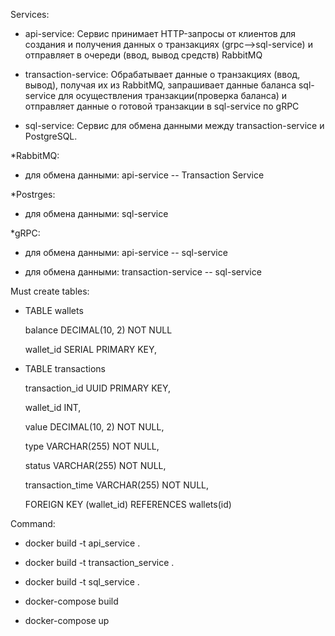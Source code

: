 
Services:
- api-service: Сервис принимает HTTP-запросы от клиентов для создания и получения данных о транзакциях (grpc-->sql-service) и отправляет в очереди (ввод, вывод средств) RabbitMQ 
  

- transaction-service: Обрабатывает данные о транзакциях (ввод, вывод), получая их из RabbitMQ, запрашивает данные баланса sql-service для осуществления транзакции(проверка баланса) и отправляет данные о готовой транзакции в sql-service по gRPC


- sql-service: Cервис для обмена данными между transaction-service и PostgreSQL. 

*RabbitMQ: 
- для обмена данными: api-service -- Transaction Service

*Postrges: 
- для обмена данными: sql-service

*gRPC:  
- для обмена данными: api-service -- sql-service

- для обмена данными: transaction-service -- sql-service


Must create tables:

- TABLE wallets 

  balance DECIMAL(10, 2) NOT NULL

  wallet_id SERIAL PRIMARY KEY, 


- TABLE transactions 

  transaction_id UUID PRIMARY KEY,

  wallet_id INT,  

  value DECIMAL(10, 2) NOT NULL,

  type VARCHAR(255) NOT NULL,

  status VARCHAR(255) NOT NULL,

  transaction_time VARCHAR(255) NOT NULL, 

  FOREIGN KEY (wallet_id) REFERENCES wallets(id)
  

Command:

- docker build -t api_service .

- docker build -t transaction_service .

- docker build -t sql_service .

- docker-compose build

- docker-compose up 




